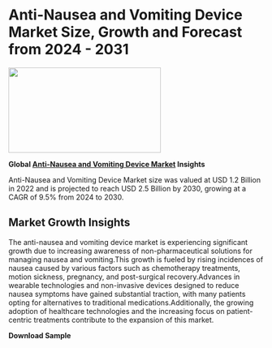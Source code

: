 <H1>Anti-Nausea and Vomiting Device Market Size, Growth and Forecast from 2024 - 2031</H1><img class="aligncenter size-medium wp-image-584254" src="https://thirdeyenews.in/wp-content/uploads/2024/09/Global-Market-Research-300x168.jpeg" alt="" width="300" height="168" /><p><strong>Global&nbsp;<a href="https://www.marketsizeandtrends.com/download-sample/834286/?utm_source=Github8j?utm_medium=201">Anti-Nausea and Vomiting Device Market</a> Insights</strong></p><p>Anti-Nausea and Vomiting Device Market size was valued at USD 1.2 Billion in 2022 and is projected to reach USD 2.5 Billion by 2030, growing at a CAGR of 9.5% from 2024 to 2030.</p><p><h2>Market Growth Insights</h2> <p>The anti-nausea and vomiting device market is experiencing significant growth due to increasing awareness of non-pharmaceutical solutions for managing nausea and vomiting.This growth is fueled by rising incidences of nausea caused by various factors such as chemotherapy treatments, motion sickness, pregnancy, and post-surgical recovery.Advances in wearable technologies and non-invasive devices designed to reduce nausea symptoms have gained substantial traction, with many patients opting for alternatives to traditional medications.Additionally, the growing adoption of healthcare technologies and the increasing focus on patient-centric treatments contribute to the expansion of this market.</p> <p><strong>Download Sample</strong></p> <p>In recent years, wearable anti-nausea devices that provide targeted neurostimulation to alleviate nausea symptoms have seen widespread adoption.These devices, which include options like acupressure bands and transcutaneous electrical nerve stimulation (TENS) devices, are gaining popularity for their convenience, ease of use, and minimal side effects.The ability of these devices to offer on-demand relief without relying on systemic medications is driving consumer interest and fostering the market's growth.</p> <p>The market is also witnessing substantial advancements in technology.For example, companies are developing devices with enhanced sensors, which can detect the onset of nausea and automatically administer treatment before symptoms worsen.This personalized approach to managing nausea is expected to significantly impact patient compliance and overall device effectiveness.Furthermore, regulatory approvals for these devices have been accelerating, creating a favorable environment for market players to introduce innovative solutions to a broader audience.</p> <p>Geographically, North America holds the largest market share, driven by high healthcare spending and a growing preference for alternative treatments.However, the Asia Pacific region is anticipated to exhibit the highest growth rate due to increasing healthcare access, rising healthcare awareness, and the increasing incidence of motion sickness, morning sickness during pregnancy, and other nausea-inducing conditions.</p> <p>The growing awareness among healthcare professionals and patients about the benefits of non-invasive, drug-free alternatives to traditional anti-nausea treatments is expected to continue supporting the market's expansion.This trend, combined with rising consumer demand for effective, user-friendly solutions, ensures a strong growth trajectory for the anti-nausea and vomiting device market.</p> <p><span class=""><strong>Download Full PDF Sample Copy of Global Anti-Nausea and Vomiting Device Market Report</strong> @ <a href="https://www.marketsizeandtrends.com/download-sample/834286/?utm_source=Github8j?utm_medium=201" target="_blank">https://www.marketsizeandtrends.com/download-sample/834286/?utm_source=Github8j?utm_medium=201</a></span></p><p>In order to make an accurate and perceptive description of future scope of a Global&nbsp;Anti-Nausea and Vomiting Device Market Market as Global&nbsp;Anti-Nausea and Vomiting Device Market Market of 2025, you need to describe a clear Vision &ndash; What Industry or Linda can you think of for example: Quote from a Technology, healthcare, automotive, renewable energy, name the market you are Reffering to.However, some general trends and factors usually impact market reports and their future outlook include:</p><h3>1.&nbsp;<strong>Anti-Nausea and Vomiting Device Market Growth Projections</strong></h3><ul><li>Examine market size trends, revenue estimates and CAGR (Compounded Annual Growth Rate) projections.</li><li><p>Anti-Nausea and Vomiting Device Market size was valued at USD 1.2 Billion in 2022 and is projected to reach USD 2.5 Billion by 2030, growing at a CAGR of 9.5% from 2024 to 2030.</p></li></ul><h3>2.&nbsp;<strong>Anti-Nausea and Vomiting Device Market Technological Advancements</strong></h3><ul><li>Integration of AI, IoT, blockchain, or automation in the industry.</li><li>Innovations driving cost reductions or improving efficiency.</li></ul><h3>3.&nbsp;<strong>Regulatory and Policy Changes</strong></h3><ul><li>Impact of global and regional regulations, including sustainability and carbon-neutral goals.</li><li>Compliance challenges and opportunities tied to government initiatives.</li></ul><h3>4.&nbsp;<strong>Consumer Behavior Trends</strong></h3><ul><li>Shifts in demand influenced by generational preferences (e.g., Gen Z, Millennials).</li><li>Emphasis on eco-friendly, ethical, or personalized products/services.</li></ul><h3>5.&nbsp;<strong>Global Anti-Nausea and Vomiting Device Market Competitive Landscape</strong></h3><ul><li>Analysis of key players, new entrants, and partnerships shaping the industry.</li><li>Strategies for differentiation and market penetration.</li></ul><p data-pm-slice="1 1 []"><span style="color: inherit; font-family: inherit; font-size: 25px;">Top Global Anti-Nausea and Vomiting Device Market Companies</span></p><div class="" data-test-id=""><p><li>Reliefband</li><li> EmeTerm</li><li> Toulifly</li><li> Sea-Bands</li><li> MotionCure</li><li> Quease EASE</li><li> Ana Duo Blisslets</li><li> Go Travel</li></p></div><h3>6.&nbsp;<strong>Economic and Geopolitical Factors</strong></h3><ul><li>Influence of global economic conditions, trade policies, and geopolitical events.</li><li>Resilience of the market to inflation, currency fluctuations, or global crises.</li></ul><h3>7.&nbsp;<strong>Sustainability and ESG (Environmental, Social, and Governance)</strong></h3><ul><li>Adoption of sustainable practices to meet ESG criteria.</li><li>Opportunities in green technologies and circular economy principles.</li></ul><h2><strong style="font-size: 14px;">For More Information or Query, Visit @&nbsp;</strong><a style="background-color: #ffffff; font-size: 14px;" href="https://www.marketsizeandtrends.com/report/anti-nausea-and-vomiting-device-market/" target="_blank">https://www.verifiedmarketreports.com/product/airport-passenger-boarding-bridge-market</a></h2>